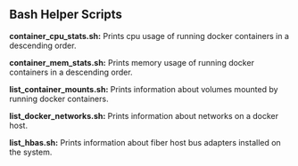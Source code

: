 ## Bash Helper Scripts

__container_cpu_stats.sh:__ Prints cpu usage of running docker containers in a descending order.

__container_mem_stats.sh:__ Prints memory usage of running docker containers in a descending order.

__list_container_mounts.sh:__ Prints information about volumes mounted by running docker containers.

__list_docker_networks.sh:__ Prints information about networks on a docker host.

__list_hbas.sh:__ Prints information about fiber host bus adapters installed on the system.
